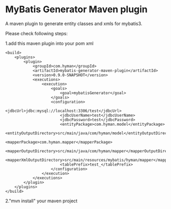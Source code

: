 MyBatis Generator Maven plugin
=============================

A maven plugin to generate entity classes and xmls for mybatis3.

Please check following steps:

1.add this maven plugin into your pom xml

	<build>
		<plugins>
			<plugin>
				<groupId>com.hyman</groupId>
				<artifactId>mybatis-generator-maven-plugin</artifactId>
				<version>0.9.0-SNAPSHOT</version>
				<executions>
					<execution>
						<goals>
							<goal>mybatisGenerator</goal>
						</goals>
						<configuration>
							<jdbcUrl>jdbc:mysql://localhost:3306/test</jdbcUrl>
							<jdbcUserName>test</jdbcUserName>
							<jdbcPassword>test</jdbcPassword>
							<entityPackage>com.hyman.model</entityPackage>
							<entityOutputDirectory>src/main/java/com/hyman/model</entityOutputDirectory>
							<mapperPackage>com.hyman.mapper</mapperPackage>
							<mapperOutputDirectory>src/main/java/com/hyman/mapper</mapperOutputDirectory>
							<mapperXmlOutputDirectory>src/main/resources/mybatis/hyman/mapper</mapperXmlOutputDirectory>
							<tablePrefix>test_</tablePrefix>
						</configuration>
					</execution>
				</executions>
			</plugin>
		</plugins>
	</build>

2."mvn install" your maven project 
